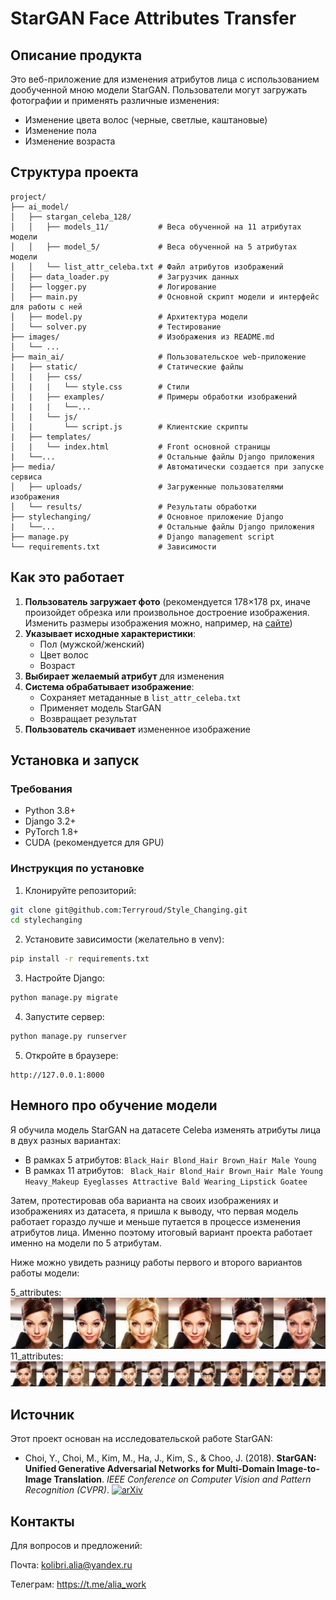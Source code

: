# StarGAN Face Attributes Transfer

## Описание продукта

Это веб-приложение для изменения атрибутов лица с использованием дообученной мною модели StarGAN. Пользователи могут загружать фотографии и применять различные изменения:
- Изменение цвета волос (черные, светлые, каштановые)
- Изменение пола
- Изменение возраста

## Структура проекта

```
project/
├── ai_model/
│   ├── stargan_celeba_128/
│   │   ├── models_11/           # Веса обученной на 11 атрибутах модели
│   │   ├── model_5/             # Веса обученной на 5 атрибутах модели
│   │   └── list_attr_celeba.txt # Файл атрибутов изображений
│   ├── data_loader.py           # Загрузчик данных
│   ├── logger.py                # Логирование
│   ├── main.py                  # Основной скрипт модели и интерфейс для работы с ней
│   ├── model.py                 # Архитектура модели
│   └── solver.py                # Тестирование
├── images/                      # Изображения из README.md
│   └── ...
├── main_ai/                     # Пользовательское web-приложение
|   ├── static/                  # Статические файлы
│   |   ├── css/
│   |   |   └── style.css        # Стили
│   |   ├── examples/            # Примеры обработки изображений
|   |   |   └──...
│   |   └── js/
│   |       └── script.js        # Клиентские скрипты
|   ├── templates/
│   |   └── index.html           # Front основной страницы
|   └──...                       # Остальные файлы Django приложения
├── media/                       # Автоматически создается при запуске сервиса
│   ├── uploads/                 # Загруженные пользователями изображения
│   └── results/                 # Результаты обработки
├── stylechanging/               # Основное приложение Django
|   └──...                       # Остальные файлы Django приложения
├── manage.py                    # Django management script
└── requirements.txt             # Зависимости
```

## Как это работает

1. **Пользователь загружает фото** (рекомендуется 178×178 px, иначе произойдет обрезка или произвольное достроение изображения. Изменить размеры изображения можно, например, на [сайте](https://www.visualwatermark.com/ru/image-resizer/))
2. **Указывает исходные характеристики**:
   - Пол (мужской/женский)
   - Цвет волос
   - Возраст
3. **Выбирает желаемый атрибут** для изменения
4. **Система обрабатывает изображение**:
   - Сохраняет метаданные в `list_attr_celeba.txt`
   - Применяет модель StarGAN
   - Возвращает результат
5. **Пользователь скачивает** измененное изображение

## Установка и запуск

### Требования
- Python 3.8+
- Django 3.2+
- PyTorch 1.8+
- CUDA (рекомендуется для GPU)

### Инструкция по установке

1. Клонируйте репозиторий:
```bash
git clone git@github.com:Terryroud/Style_Changing.git
cd stylechanging
```

2. Установите зависимости (желательно в venv):
```bash
pip install -r requirements.txt
```

3. Настройте Django:
```bash
python manage.py migrate
```

4. Запустите сервер:
```bash
python manage.py runserver
```

5. Откройте в браузере:
```
http://127.0.0.1:8000
```

## Немного про обучение модели
Я обучила модель StarGAN на датасете Celeba изменять атрибуты лица в двух разных вариантах:

- В рамках 5 атрибутов: ```Black_Hair Blond_Hair Brown_Hair Male Young```
- В рамках 11 атрибутов: ``` Black_Hair Blond_Hair Brown_Hair Male Young Heavy_Makeup Eyeglasses Attractive Bald Wearing_Lipstick Goatee```

Затем, протестировав оба варианта на своих изображениях и изображениях из датасета, я пришла к выводу, что первая модель работает гораздо лучше и меньше путается в процессе изменения атрибутов лица. Именно поэтому итоговый вариант проекта работает именно на модели по 5 атрибутам. 

Ниже можно увидеть разницу работы первого и второго вариантов работы модели:

5_attributes:
![5_attributes](images/5_attributes.jpg)
11_attributes:
![11_attributes](images/11_attributes.jpg)

## Источник

Этот проект основан на исследовательской работе StarGAN:

- Choi, Y., Choi, M., Kim, M., Ha, J., Kim, S., & Choo, J. (2018). **StarGAN: Unified Generative Adversarial Networks for Multi-Domain Image-to-Image Translation**. *IEEE Conference on Computer Vision and Pattern Recognition (CVPR)*.
  [![arXiv](https://img.shields.io/badge/arXiv-1711.09020-b31b1b)](https://arxiv.org/abs/1711.09020)

## Контакты

Для вопросов и предложений:

Почта: kolibri.alia@yandex.ru

Телеграм: https://t.me/alia_work
